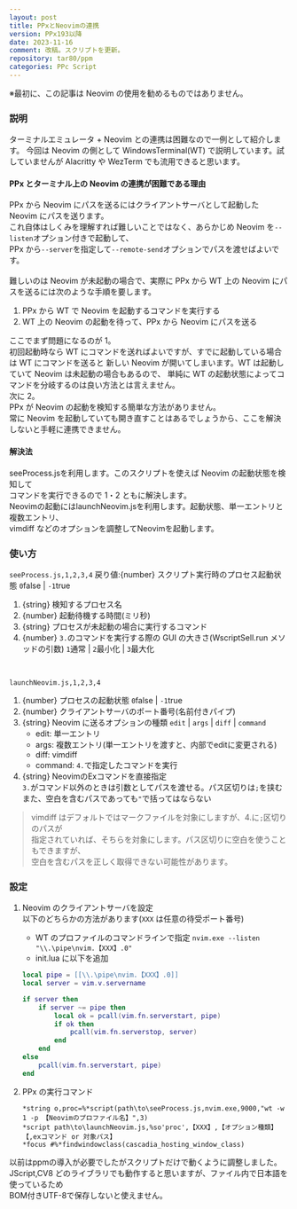 ```yaml
---
layout: post
title: PPxとNeovimの連携
version: PPx193以降
date: 2023-11-16
comment: 改稿。スクリプトを更新。
repository: tar80/ppm
categories: PPc Script
---
```


※最初に、この記事は Neovim の使用を勧めるものではありません。

### 説明

ターミナルエミュレータ + Neovim との連携は困難なので一例として紹介します。
今回は Neovim の側として WindowsTerminal(WT) で説明しています。試していませんが
Alacritty や WezTerm でも流用できると思います。

#### PPx とターミナル上の Neovim の連携が困難である理由

PPx から Neovim にパスを送るにはクライアントサーバとして起動した Neovim にパスを送ります。  
これ自体はしくみを理解すれば難しいことではなく、あらかじめ Neovim を`--listen`オプション付きで起動して、  
PPx から`--server`を指定して`--remote-send`オプションでパスを渡せばよいです。  
<BR>
難しいのは Neovim が未起動の場合で、実際に PPx から WT 上の Neovim にパスを送るには次のような手順を要します。

1. PPx から WT で Neovim を起動するコマンドを実行する
1. WT 上の Neovim の起動を待って、PPx から Neovim にパスを送る

ここでまず問題になるのが 1。  
初回起動時なら WT にコマンドを送ればよいですが、すでに起動している場合は WT にコマンドを送ると
新しい Neovim が開いてしまいます。WT は起動していて Neovim は未起動の場合もあるので、
単純に WT の起動状態によってコマンドを分岐するのは良い方法とは言えません。
<BR>
次に 2。  
PPx が Neovim の起動を検知する簡単な方法がありません。  
常に Neovim を起動していても開き直すことはあるでしょうから、ここを解決しないと手軽に連携できません。

#### 解決法

seeProcess.jsを利用します。このスクリプトを使えば Neovim の起動状態を検知して  
コマンドを実行できるので 1・2 ともに解決します。  
Neovimの起動にはlaunchNeovim.jsを利用します。起動状態、単一エントリと複数エントリ、  
vimdiff などのオプションを調整してNeovimを起動します。  

### 使い方

`seeProcess.js,1,2,3,4` 戻り値:{number} スクリプト実行時のプロセス起動状態 `0`false \| `-1`true

1. {string} 検知するプロセス名
2. {number} 起動待機する時間(ミリ秒)
3. {string} プロセスが未起動の場合に実行するコマンド
4. {number} `3.`のコマンドを実行する際の GUI の大きさ(WscriptSell.run メソッドの引数) `1`通常 \| `2`最小化 \| `3`最大化

<BR>

`launchNeovim.js,1,2,3,4`

1. {number} プロセスの起動状態 `0`false \| `-1`true
2. {number} クライアントサーバのポート番号(名前付きパイプ)
3. {string} Neovim に送るオプションの種類 `edit` \| `args` \| `diff` \| `command`
   - edit: 単一エントリ
   - args: 複数エントリ(単一エントリを渡すと、内部でeditに変更される)
   - diff: vimdiff
   - command: `4.`で指定したコマンドを実行
4. {string} NeovimのExコマンドを直接指定  
    `3.`がコマンド以外のときは引数としてパスを渡せる。パス区切りは`;`を挟む  
    また、空白を含むパスであっても`"`で括ってはならない

> vimdiff はデフォルトではマークファイルを対象にしますが、4.に`;`区切りのパスが  
> 指定されていれば、そちらを対象にします。パス区切りに空白を使うこともできますが、  
> 空白を含むパスを正しく取得できない可能性があります。

### 設定

1. Neovim のクライアントサーバを設定  
   以下のどちらかの方法があります(`XXX` は任意の待受ポート番号)

   - WT のプロファイルのコマンドラインで指定 `nvim.exe --listen "\\.\pipe\nvim.【XXX】.0"`
   - init.lua に以下を追加

   ```lua
   local pipe = [[\\.\pipe\nvim.【XXX】.0]]
   local server = vim.v.servername

   if server then
       if server ~= pipe then
           local ok = pcall(vim.fn.serverstart, pipe)
           if ok then
               pcall(vim.fn.serverstop, server)
           end
       end
   else
       pcall(vim.fn.serverstart, pipe)
   end
   ```

2. PPx の実行コマンド
   ```text
   *string o,proc=%*script(path\to\seeProcess.js,nvim.exe,9000,"wt -w 1 -p 【Neovimのプロファイル名】",3)
   *script path\to\launchNeovim.js,%so'proc',【XXX】,【オプション種類】【,exコマンド or 対象パス】
   *focus #%*findwindowclass(cascadia_hosting_window_class)
   ```

以前はppmの導入が必要でしたがスクリプトだけで動くように調整しました。  
JScript,CV8 どのライブラリでも動作すると思いますが、ファイル内で日本語を使っているため  
BOM付きUTF-8で保存しないと使えません。  

<script src="https://gist.github.com/tar80/c4542a656e9733271bffcba6bb5e7dac.js"></script>
